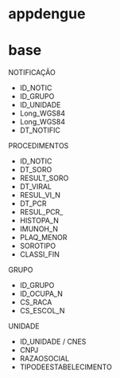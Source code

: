# appdengue

# base

NOTIFICAÇÃO
- ID_NOTIC
- ID_GRUPO
- ID_UNIDADE
- Long_WGS84
- Long_WGS84
- DT_NOTIFIC

PROCEDIMENTOS
- ID_NOTIC
- DT_SORO
- RESULT_SORO
- DT_VIRAL
- RESUL_VI_N
- DT_PCR
- RESUL_PCR_
- HISTOPA_N
- IMUNOH_N
- PLAQ_MENOR
- SOROTIPO
- CLASSI_FIN

GRUPO
- ID_GRUPO
- ID_OCUPA_N
- CS_RACA
- CS_ESCOL_N

UNIDADE
- ID_UNIDADE / CNES
- CNPJ
- RAZAOSOCIAL
- TIPODEESTABELECIMENTO
